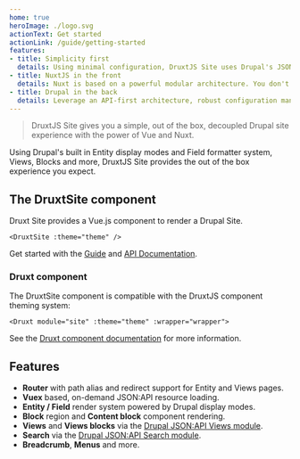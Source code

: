 ```yaml
---
home: true
heroImage: ./logo.svg
actionText: Get started
actionLink: /guide/getting-started
features:
- title: Simplicity first
  details: Using minimal configuration, DruxtJS Site uses Drupal's JSON:API data to drive a Vue.js powered decoupled site.
- title: NuxtJS in the front
  details: Nuxt is based on a powerful modular architecture. You don't have to reinvent the wheel to get PWA benefits.
- title: Drupal in the back
  details: Leverage an API-first architecture, robust configuration management, and unparalleled extensibility to build the web of the future.
---
```


> DruxtJS Site gives you a simple, out of the box, decoupled Drupal site experience with the power of Vue and Nuxt.

Using Drupal's built in Entity display modes and Field formatter system, Views, Blocks and more, DruxtJS Site provides the out of the box experience you expect.

## The DruxtSite component

Druxt Site provides a Vue.js component to render a Drupal Site.

```vue
<DruxtSite :theme="theme" />
```

Get started with the [Guide](guide/) and [API Documentation](/api/components/DruxtSite.html).


### Druxt component

The DruxtSite component is compatible with the DruxtJS component theming system:

```vue
<Druxt module="site" :theme="theme" :wrapper="wrapper">
```

See the [Druxt component documentation](https://druxtjs.org/guide/#the-druxt-component) for more information.


## Features

- **Router** with path alias and redirect support for Entity and Views pages.
- **Vuex** based, on-demand JSON:API resource loading.
- **Entity / Field** render system powered by Drupal display modes.
- **Block** region and **Content block** component rendering.
- **Views** and **Views blocks** via the [Drupal JSON:API Views module](https://www.drupal.org/project/jsonapi_views).
- **Search** via the [Drupal JSON:API Search module](https://www.drupal.org/project/jsonapi_search_api).
- **Breadcrumb**, **Menus** and more.
